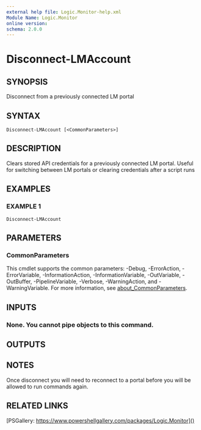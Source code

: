 ```yaml
---
external help file: Logic.Monitor-help.xml
Module Name: Logic.Monitor
online version:
schema: 2.0.0
---
```


# Disconnect-LMAccount

## SYNOPSIS
Disconnect from a previously connected LM portal

## SYNTAX

```
Disconnect-LMAccount [<CommonParameters>]
```

## DESCRIPTION
Clears stored API credentials for a previously connected LM portal.
Useful for switching between LM portals or clearing credentials after a script runs

## EXAMPLES

### EXAMPLE 1
```
Disconnect-LMAccount
```

## PARAMETERS

### CommonParameters
This cmdlet supports the common parameters: -Debug, -ErrorAction, -ErrorVariable, -InformationAction, -InformationVariable, -OutVariable, -OutBuffer, -PipelineVariable, -Verbose, -WarningAction, and -WarningVariable. For more information, see [about_CommonParameters](http://go.microsoft.com/fwlink/?LinkID=113216).

## INPUTS

### None. You cannot pipe objects to this command.
## OUTPUTS

## NOTES
Once disconnect you will need to reconnect to a portal before you will be allowed to run commands again.

## RELATED LINKS

[PSGallery: https://www.powershellgallery.com/packages/Logic.Monitor]()


